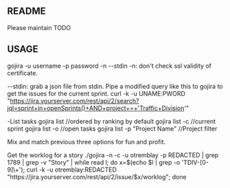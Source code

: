 README
------

Please maintain TODO

USAGE
-----

gojira -u username -p password -n --stdin
-n: don't check ssl validity of certificate.

--stdin: grab a json file from stdin.
Pipe a modified query like this to gojira to get the issues for the current sprint.
curl -k -u UNAME:PWORD "https://jira.yourserver.com/rest/api/2/search?jql=sprint+in+openSprints()+AND+project+=+'Traffic+Division'"

-List tasks
gojira list     //ordered by ranking by default
gojira list -c  //current sprint
gojira list -o  //open tasks
gojira list -p "Project Name" //Project filter

Mix and match previous three options for fun and profit.




Get the worklog for a story
./gojira -n -c -u otremblay -p REDACTED | grep 1789 | grep -v "Story" | while read l; do x=$(echo $l | grep -o 'TDIV-[0-9]\+'); curl -k -u otremblay:REDACTED "https://jira.yourserver.com/rest/api/2/issue/$x/worklog"; done
